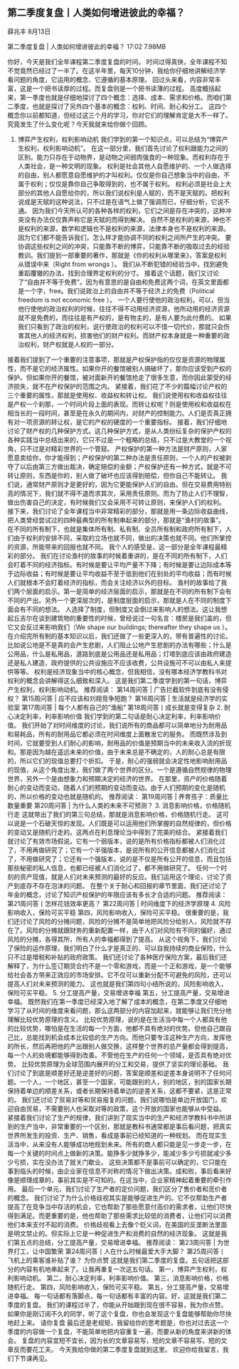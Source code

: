 

## 第二季度复盘丨人类如何增进彼此的幸福？


薛兆丰
8月13日

第二季度复盘 | 人类如何增进彼此的幸福？
17:02 7.98MB


你好，今天是我们全年课程第二季度复盘的时间。
时间过得真快，全年课程不知不觉竟然已经过了一半了。在这半年里，每天10分钟，我给你仔细地讲解经济学看问题的角度，它运用的概念、它遵循的基本原理。
回过头来看，内容非常丰富，这是一个把书读厚的过程。而复盘则是一个把书读薄的过程。
高度概括起来，第一季度也就是仔细地探讨了四个概念：选择、成本、需求和价格。而咱们第二季度，也就是探讨了另外四个基本的概念：权利、时间、耐心和分工。
这四个概念你以前都知道，但经过这三个月的学习，你对它们的理解肯定是大不一样了。究竟发生了什么变化呢？今天我就来给你做个回顾。
1. 博弈产生权利，权利影响动机
我们学到的第一个知识点，可以总结为“博弈产生权利，权利影响动机”。
在这一部分里，我们首先讨论了权利跟能力之间的区别。能力只存在于动物界，是动物之间弱肉强食的一种现象。而权利存在于人类社会，是一种文明的现象。
权利是社会其他人自愿维护的、一个人做选择的自由，别人都愿意自愿维护的才叫权利。仅仅是你自己想象当中的自由，不属于权利；仅仅是靠你自己争取得到的，也不属于权利。
权利必须是社会上大部分的其他人自愿给你的，所以我们说权利是人赋的，而不是天赋的。把权利说成是天赋的这种说法，只不过是在语气上做了强调而已，仔细分析，它说不通。
因为我们今天所认可的各种各样的权利，它们之间是存在冲突的，这种冲突没有办法仅仅靠声称它是天赋的而得到解决。
自然不是权利的来源，神也不是权利的来源，数学和逻辑也不是权利的来源，法律本身也不是权利的来源。因为它们都不能告诉我们，怎么样才能协调不同的权利之间所产生的冲突。
要协调这些权利之间的冲突，只能靠不断的博弈，只能靠不断的吸取过去的经验教训。我们提到一部重要的著作，那就是《你的权利从哪里来》，答案是权利从错误中来（Right from wrongs ）。 我们从不断犯错的经验当中，找到避免重蹈覆辙的办法，找到合理界定权利的分寸。
接着这个话题，我们又讨论了“自由并不等于免费”。因为有意思的是自由和免费这两个词，在英文里面都是一个字，free。我们说政治上的自由并不等于经济上的免费（Political freedom is not economic free ）。
一个人要行使他的政治权利，可以，但当他行使他的政治权利的时候，往往不得不动用经济资源，他所动用的经济资源就不是免费的，而往往是有产权的，是有物主的，是有人要为此付费的。
如果我们只看到了政治的权利，说行使政治的权利可以不惜一切代价，那就只会伤害其他人的经济权利，损害他们的财产权利。而财产权本身就是一种重要的政治权利，财产权就是人权的一部分。

接着我们提到了一个重要的注意事项，那就是产权保护指的仅仅是资源的物理属性，而不是它的经济属性。如果你开的餐馆被别人搞破坏了，那你应该受到产权的保护。但如果你开的餐馆，被对面新开的餐馆抢走了很多生意，而你因此蒙受的经济损失，就不在产权保护的范围之内。
紧接着，我们花了不少的篇幅讨论产权的三个重要的属性，那就是使用权、收益权和转让权。
我们说使用权和收益权往往是产权一个刹那，一个时间片段上面的表现。而转让权呢？则是使用权和收益权在相当长的一段时间，甚至是在永久的期间内，对财产的控制能力。人们是否真正拥有对一项资源的转让权，是它的产权的硬度的一个重要指标。
接着，我们仔细地讨论了财产权的几种保护方式。这几种保护方式，是从人类纷纭复杂的保护产权的各种实践当中总结出来的，它只不过是一个粗略的总结，只不过是大教堂的一个视角，只不过是对精彩世界的一个管窥。
产权保护的第一种方法是财产原则，人家愿意卖给你，你才能得到；产权保护的第二种办法是责任原则，一个人的产权被剥夺了以后由第三方做出裁决，确定赔偿的金额；产权保护还有一种方式，就是不可转让原则，东西是你的，别人做了破坏也应该得到赔偿，但你自己不能转让。
我们说，通常财产原则才是更好的，因为它更能保护人们的自由。但在交易费用特别高的情况下，我们就不得不退而求其次，采用责任原则。而为了防止人们不理智，做出伤害自己的决定，有时候我们又会采用不可转让原则，来保护人们的权利。
接下来，我们讨论了全年课程当中非常精彩的部分，那就是用一条边际收益曲线，把人类曾经尝试过的四种最典型的所有制串起来的部分，那就是“渔村的故事”。
在不同的所有制下，也就是集体所有制、私有制、全员所有制和政府所有制下，人们由于权利的安排不同，采取的立场也就不同，做出的决策也就不同。他们所掌控的资源，所能带来的回报也就不同。
我个人的感受是，这一部分是全年课程最精彩的部分。
我们在讨论渔村的故事的时候着重讲的，是在不同的所有制下，人们会盯着不同的经济指标。有时候是要让平均产量不下降；有时候是要让边际成本等于边际收益；有时候是要让平均收益不至于低到他们在别处的平均收益；而有时候人们就根本不会盯着经济的指标，而会关注经济以外的目标。
渔村的故事给了我们两个层面的启示。第一是简单的经济层面的启示，那就是在不同的所有制下会有不同的产出。另外一个更深层次的，是制度层面的启示，那就是人在不同的制度下面会有不同的想法。
人选择了制度，但制度又会倒过来影响人的想法。这让我想起丘吉尔在谈到建筑物的重要性的时候，曾经说过一句名言：楼房是我们盖的，但它又会反过来影响我们（We shape our buildings; thereafter they shape us ）。
在介绍完所有制的基本知识以后，我们还做了一些更深入的，带有普遍性的讨论。
比如说公地是不是真的会产生悲剧，人们阻止公地产生悲剧的办法有哪些；什么是公用品，什么是私用品，道路到底是公用品还是私用品；灯塔到底应该由政府建造还是私人建造，政府提供的公共设施应不应该收费，公共设施可不可以由私人来提供等等。
权利是经济现象当中的核心概念，但我相信，没有哪本经济学教科书对权利的概念会讲解得这么细致和深入。
这是我们第二季度学到的第一句话，博弈产生权利，权利影响动机。
推荐阅读：
第14周问答 | 广告拦截软件到底有没有侵权？
第15周问答 | 应不应该和刘翔竞争短跑？
第16周问答 | 生活就是经济学的实验室
第17周问答 | 每个人都有自己的“渔船”
第18周问答丨成长就是变得复杂
2. 耐心决定利率，利率影响价值
我们学到的第二句话是耐心决定利率，利率影响价值。
我们开始了对时间维度的讨论，我们说所有的商品都可以简单地分为耐用品和易耗品，所有的耐用品它都必须在时间维度上面散发它的服务。
而既然涉及到时间，它就要受到人们耐心的影响，耐用品的价值是预期当中的未来收入流的折现和。那是因为越在遥远未来的价值，由于未来总是不确定的，人的耐心总是有限的，所以它们的现值总要打个折扣。
于是，耐心的强弱就会决定性地影响耐用品的现值，从这个角度出发，我们做了两个世界的区分。一个是遵循自然规律的物理世界，另外一个是由想象力和预期决定的经济的世界。
在那里，资产的价格随着耐心的变动而变动，随着人们的预期的变动而变动。由于人们预期的变化是随机的，所以价格的变动也就是随机的。
推荐阅读：
第19周问答 | 养育孩子：质量比数量重要
第20周问答 | 为什么人类的未来不可预测？
3. 消息影响价格，价格随机行走
这就带出了我们的第三句总结，那就是消息影响价格，价格随机行走。
这可以说是一个石破天惊的发现。人们既是可以运用他们所掌握的自然规律的，但价格的变动又是随机行走的。这两点在利息理论当中得到了完美的结合。
紧接着我们就讨论了有效市场假说。它有一个弱版本，说的是所有价格指标都被人们消化过了，不用再做研究了；它有一个半强版本，是说所有的公开信息都被人们消化过了，不用做研究了；它还有一个强版本，说的是不仅是所有公开的信息，而且包括那些秘密的私人信息，也都已经被人们消化过了，都不用做研究了。
任何一个时刻的资产现值，就是人们对未来预测的最好的反应。我们运用这个理论，讨论了资产到底存不存在泡沫的问题。
在整个关于耐心和回报的章节里面，我们还讨论了年金的概念，讨论了知识产权保护的年限应该有多长才合适的问题。
推荐阅读：
第21周问答丨怎样花钱效率更高？
第22周问答 | 时间维度下的经济学原理
4. 风险影响收入，保险可买平稳
第四，风险影响收入，保险可买平稳。
很重要的是，我们还讨论了风险的分摊问题，风险的分摊不是简单地把风险分给别人，风险就不存在了。风险的分摊就跟财务的重新配置一样，由于人们对风险有不同的偏好，通过风险的分摊，各得其所，所有人的幸福都得到了提高。
从这个视角下，我们讨论了保险的运作原理，我们明白了什么才是真正的、可以自我持续的商业保险，什么只不过是增税和补贴的政府政策。
我们还讨论了各种医疗保险方案，最后我们还解释了，为什么签订期货合约不是一个零和游戏，而是一个正和游戏，是一个能够给社会各方带来正效应的市场安排。它不仅可以重新分配不可避免的风险，还可以提高人们对未来预测的能力。
这也就是我们第四句小结所说的，风险影响收入，保险可买平稳。
5. 分工提高产量，交易增进幸福
第五，分工提高产量，交易增进幸福。
既然我们在第一季度已经深入地了解了成本的概念，在第二季度又仔细地学习了从时间的维度来看问题，那么这两部分的内容加起来，就能够让我们充分地理解比较优势原理的含义。
比较优势原理，说的是在生活当中每一个人都具有他的比较优势，哪怕是在生活的每一个方面，他都不具有绝对的优势。但他自己跟自己比，总能找到机会成本比较低的生产方向。而他只要专注这种生产方向，发挥他的所长，然后再把他的产出跟别人做交换，这样整个世界的总产量都会得到提高，每一个人的处境都能够得到改善。不管他在生产的任何一个领域，是否具有绝对优势。
比较优势原理为全球范围内展开的分工和交易，提供了坚实的理论基础。
我们讨论了到底是顺差好还是逆差好的问题，答案是顺差和逆差本身说明不了任何问题。一个人，一个地区，甚至一个国家，可能跟别的人，别的地区，别的国家长期保持着单边的顺差关系，或者长期保持着单边的逆差关系，这都不要紧，这是正常的。
我们还讨论了贸易对等和贸易报复的问题。我们说哪怕是单边开放国门，欢迎自由贸易，不需要别人也采取对等的政策，这个开放的国家也能够从中受益。
紧接着我们讨论了生产的规律，我们讲到了现实当中的生产和经济学教科书中所讲到的生产当中，非常重要的一个区别，那就是教科书通常都是事后看问题，把真实世界所发生的投资、生产、销售，看成是事前已经知道的一种规划。
而在现实生活当中，从来没有人能够成功地规划未来。所有的商人都只能是见一步走一步，在每一个关键的时间点上做新的决策。能挣多少就挣多少，能减少多少亏损就减少多少亏损，实在没办法了就关门歇业。
这些决策都不是事前可以确定的，它只能在事到临头的时候，由企业家在信息不对称的情况下做出决策。成和败，事后看来好像是顺理成章的，事前其实是不可知的。在这当中，企业家精神起着重要的牵引作用。
最后一个单元，我们讨论了生产者的定价问题，我们区分了售价者和觅价者的概念。
我们讨论了为什么价格歧视其实是能够促进生产的。它不仅帮助生产者提高了在竞争当中存活的机会，它也帮助了那些愿意付高价的需求者，让他们尽快得到满足。而更重要的是，他也帮助了那些需求比较低的消费者，让他们可以消费他们本来支付不起的消费。
价格歧视看上去像个贬义词，在美国的反垄断法里面是明文禁止的。但实际上它是一种促进生产和消费的自然的经济现象。
这就是我们第五点的总结，分工提高产量，交易增进幸福。
推荐阅读：
第23周问答 | 为世界打工，让中国繁荣
第24周问答丨人在什么时候最爱大手大脚？
第25周问答丨飞机上的乘客谁补贴了谁？
为你点赞
这就是我们第二季度的复盘。五句话把这部分的内容有机地串起来了。让我再重复一次这五句话。
第一，博弈产生权利，权利影响动机。
第二，耐心决定利率，利率影响价值。
第三，消息影响价格，价格随机行走。
第四，风险影响收入，保险可买平稳。
第五，分工提高产量，交易增进幸福。
每一句话都有落脚点，每一句话都有丰富的内容。好，这就是我们第二季度的复盘。
我们的课程过半了，你能从开始跟到现在很不容易，我为你点赞。如果你是刚订阅不久的同学，听了这个复盘，你也会发现这个复盘能够帮助你尽快地赶上来。
请你复盘
最后还是老规矩，我留给你的思考题是，你也对过去这一个季度的内容做一个复盘，不能简单地把内容重复一遍，而要从新的角度来讲新的体会。
复盘的内容宜短不宜长，因为长的文章容易写，短的文章不容易写，短的文章反而要花工夫。
今天我给你做的第二季度复盘就到这里。
欢迎你给我留言，我们下节课再见。
